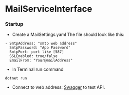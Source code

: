 # MailServiceInterface

### Startup

- Create a MailSettings.yaml
The file should look like this:
```
- SmtpAddress: "smtp web address"
  SmtpPassword: "App Password"
  SmtpPort: port like [587]
  SSLEnabled: true/false
  EmailFrom: "Your@mailAddress"
```

- In Terminal run command
```
dotnet run
```

- Connect to web address: [Swagger](http://localhost:5147/swagger/index.html) to test API.